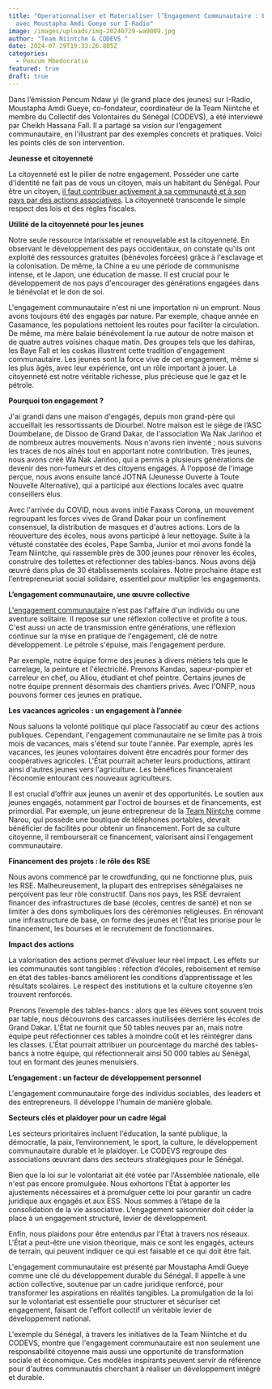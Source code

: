 ```yaml
---
title: "Operationnaliser et Materialiser l’Engagement Communautaire : Entretien
  avec Moustapha Amdi Gueye sur I-Radio"
image: /images/uploads/img-20240729-wa0009.jpg
author: "Team Niintche & CODEVS "
date: 2024-07-29T19:33:26.805Z
categories:
  - Pencum Mbedocratie
featured: true
draft: true
---
```

Dans l’émission Pencum Ndaw yi (le grand place des jeunes) sur I-Radio, Moustapha Amdi Gueye, co-fondateur, coordinateur de la Team Niintche et membre du Collectif des Volontaires du Sénégal (CODEVS), a été interviewé par Cheikh Hassana Fall. Il a partagé sa vision sur l’engagement communautaire, en l'illustrant par des exemples concrets et pratiques. Voici les points clés de son intervention.

**Jeunesse et citoyenneté**

La citoyenneté est le pilier de notre engagement. Posséder une carte d'identité ne fait pas de vous un citoyen, mais un habitant du Sénégal. Pour être un citoyen, [il faut contribuer activement à sa communauté et à son pays par des actions associatives](https://codevsn.org/actualites/jiv2023-revivons-la-semaine-nationale-du-volontariatsn-au-s%C3%A9n%C3%A9gal/). La citoyenneté transcende le simple respect des lois et des règles fiscales.

**Utilité de la citoyenneté pour les jeunes**

Notre seule ressource intarissable et renouvelable est la citoyenneté. En observant le développement des pays occidentaux, on constate qu'ils ont exploité des ressources gratuites (bénévoles forcées) grâce à l'esclavage et la colonisation. De même, la Chine a eu une période de communisme intense, et le Japon, une éducation de masse. Il est crucial pour le développement de nos pays d'encourager des générations engagées dans le bénévolat et le don de soi.

L'engagement communautaire n'est ni une importation ni un emprunt. Nous avons toujours été des engagés par nature. Par exemple, chaque année en Casamance, les populations nettoient les routes pour faciliter la circulation. De même, ma mère balaie bénévolement la rue autour de notre maison et de quatre autres voisines chaque matin. Des groupes tels que les dahiras, les Baye Fall et les coskas illustrent cette tradition d'engagement communautaire. Les jeunes sont la force vive de cet engagement, même si les plus âgés, avec leur expérience, ont un rôle important à jouer. La citoyenneté est notre véritable richesse, plus précieuse que le gaz et le pétrole.

**Pourquoi ton engagement ?**

J'ai grandi dans une maison d'engagés, depuis mon grand-père qui accueillait les ressortissants de Diourbel. Notre maison est le siège de l’ASC Doumbelane, de Dissoo de Grand Dakar, de l'association Wa Ñak Jariñoo et de nombreux autres mouvements. Nous n'avons rien inventé ; nous suivons les traces de nos aînés tout en apportant notre contribution. Très jeunes, nous avons créé Wa Ñak Jariñoo, qui a permis à plusieurs générations de devenir des non-fumeurs et des citoyens engagés. À l'opposé de l'image perçue, nous avons ensuite lancé JOTNA (Jeunesse Ouverte à Toute Nouvelle Alternative), qui a participé aux élections locales avec quatre conseillers élus.

Avec l'arrivée du COVID, nous avons initié Faxass Corona, un mouvement regroupant les forces vives de Grand Dakar pour un confinement consensuel, la distribution de masques et d'autres actions. Lors de la réouverture des écoles, nous avons participé à leur nettoyage. Suite à la vétusté constatée des écoles, Pape Samba, Junior et moi avons fondé la Team Niintche, qui rassemble près de 300 jeunes pour rénover les écoles, construire des toilettes et réfectionner des tables-bancs. Nous avons déjà œuvré dans plus de 30 établissements scolaires. Notre prochaine étape est l'entrepreneuriat social solidaire, essentiel pour multiplier les engagements.

**L’engagement communautaire, une œuvre collective**

[L'engagement communautaire](https://codevsn.org/categories/service-%C3%A0-la-communaut%C3%A9/) n'est pas l'affaire d'un individu ou une aventure solitaire. Il repose sur une réflexion collective et profite à tous. C'est aussi un acte de transmission entre générations, une réflexion continue sur la mise en pratique de l'engagement, clé de notre développement. Le pétrole s'épuise, mais l'engagement perdure. 

Par exemple, notre équipe forme des jeunes à divers métiers tels que le carrelage, la peinture et l'électricité. Prenons Kandao, sapeur-pompier et carreleur en chef, ou Aliou, étudiant et chef peintre. Certains jeunes de notre équipe prennent désormais des chantiers privés. Avec l'ONFP, nous pouvons former ces jeunes en pratique.

**Les vacances agricoles : un engagement à l’année**

Nous saluons la volonté politique qui place l’associatif au cœur des actions publiques. Cependant, l'engagement communautaire ne se limite pas à trois mois de vacances, mais s'étend sur toute l'année. Par exemple, après les vacances, les jeunes volontaires doivent être encadrés pour former des coopératives agricoles. L'État pourrait acheter leurs productions, attirant ainsi d'autres jeunes vers l'agriculture. Les bénéfices financeraient l'économie entourant ces nouveaux agriculteurs. 

Il est crucial d’offrir aux jeunes un avenir et des opportunités. Le soutien aux jeunes engagés, notamment par l'octroi de bourses et de financements, est primordial. Par exemple, un jeune entrepreneur de la [Team Niintche](https://codevsn.org/associations/team-niintche/) comme Narou, qui possède une boutique de téléphones portables, devrait bénéficier de facilités pour obtenir un financement. Fort de sa culture citoyenne, il rembourserait ce financement, valorisant ainsi l'engagement communautaire.

**Financement des projets : le rôle des RSE**

Nous avons commencé par le crowdfunding, qui ne fonctionne plus, puis les RSE. Malheureusement, la plupart des entreprises sénégalaises ne perçoivent pas leur rôle constructif. Dans nos pays, les RSE devraient financer des infrastructures de base (écoles, centres de santé) et non se limiter à des dons symboliques lors des cérémonies religieuses. En rénovant une infrastructure de base, on forme des jeunes et l'État les priorise pour le financement, les bourses et le recrutement de fonctionnaires.

**Impact des actions**

La valorisation des actions permet d’évaluer leur réel impact. Les effets sur les communautés sont tangibles : réfection d’écoles, reboisement et remise en état des tables-bancs améliorent les conditions d’apprentissage et les résultats scolaires. Le respect des institutions et la culture citoyenne s’en trouvent renforcés.

Prenons l’exemple des tables-bancs : alors que les élèves sont souvent trois par table, nous découvrons des carcasses inutilisées derrière les écoles de Grand Dakar. L'État ne fournit que 50 tables neuves par an, mais notre équipe peut réfectionner ces tables à moindre coût et les réintégrer dans les classes. L'État pourrait attribuer un pourcentage du marché des tables-bancs à notre équipe, qui réfectionnerait ainsi 50 000 tables au Sénégal, tout en formant des jeunes menuisiers.

**L’engagement : un facteur de développement personnel**

L'engagement communautaire forge des individus sociables, des leaders et des entrepreneurs. Il développe l'humain de manière globale.

**Secteurs clés et plaidoyer pour un cadre légal**

Les secteurs prioritaires incluent l'éducation, la santé publique, la démocratie, la paix, l’environnement, le sport, la culture, le développement communautaire durable et le plaidoyer. Le CODEVS regroupe des associations œuvrant dans des secteurs stratégiques pour le Sénégal. 

Bien que la loi sur le volontariat ait été votée par l'Assemblée nationale, elle n'est pas encore promulguée. Nous exhortons l'État à apporter les ajustements nécessaires et à promulguer cette loi pour garantir un cadre juridique aux engagés et aux ESS. Nous sommes à l’étape de la consolidation de la vie associative. L’engagement saisonnier doit céder la place à un engagement structuré, levier de développement.

Enfin, nous plaidons pour être entendus par l'État à travers nos réseaux. L'État a peut-être une vision théorique, mais ce sont les engagés, acteurs de terrain, qui peuvent indiquer ce qui est faisable et ce qui doit être fait.

L'engagement communautaire est présenté par Moustapha Amdi Gueye comme une clé du développement durable du Sénégal. Il appelle à une action collective, soutenue par un cadre juridique renforcé, pour transformer les aspirations en réalités tangibles. La promulgation de la loi sur le volontariat est essentielle pour structurer et sécuriser cet engagement, faisant de l'effort collectif un véritable levier de développement national.

L'exemple du Sénégal, à travers les initiatives de la Team Niintche et du CODEVS, montre que l'engagement communautaire est non seulement une responsabilité citoyenne mais aussi une opportunité de transformation sociale et économique. Ces modèles inspirants peuvent servir de référence pour d'autres communautés cherchant à réaliser un développement intégré et durable.